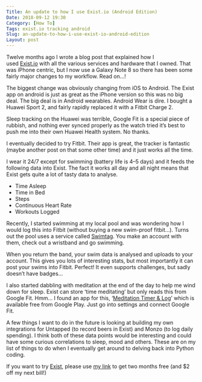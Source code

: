 ```yaml
---
Title: An update to how I use Exist.io (Android Edition)
Date: 2018-09-12 19:30
Category: [How To]
Tags: exist.io tracking android
Slug: an-update-to-how-i-use-exist-io-android-edition
Layout: post
---
```


Twelve months ago I wrote a blog post that explained how I used [Exist.io](https://exist.io/?referred_by=jamesleighton) with all the various services and hardware that I owned. That was iPhone centric, but I now use a Galaxy Note 8 so there has been some fairly major changes to my workflow. Read on…!

The biggest change was obviously changing from iOS to Android. The Exist app on android is just as great as the iPhone version so this was no big deal. The big deal is in Android wearables. Android Wear is dire. I bought a Huawei Sport 2, and fairly rapidly replaced it with a Fitbit Charge 2.

Sleep tracking on the Huawei was terrible, Google Fit is a special piece of rubbish, and nothing ever synced properly as the watch tried it’s best to push me into their own Huawei Health system. No thanks.

I eventually decided to try Fitbit. Their app is great, the tracker is fantastic (maybe another post on that some other time) and it just works all the time.

I wear it 24/7 except for swimming (battery life is 4–5 days) and it feeds the following data into Exist. The fact it works all day and all night means that Exist gets quite a lot of tasty data to analyse.

- Time Asleep
- Time in Bed
- Steps
- Continuous Heart Rate
- Workouts Logged

Recently, I started swimming at my local pool and was wondering how I would log this into Fitbit (without buying a new swim-proof fitbit…). Turns out the pool uses a service called [Swimtag](http://www.seeyourswim.com/). You make an account with them, check out a wristband and go swimming.

When you return the band, your swim data is analysed and uploads to your account. This gives you lots of interesting stats, but most importantly it can post your swims into Fitbit. Perfect! It even supports challenges, but sadly doesn’t have badges…

I also started dabbling with meditation at the end of the day to help me wind down for sleep. Exist can store ‘time meditating’ but only reads this from Google Fit. Hmm… I found an app for this, ‘[Meditation Timer & Log](https://play.google.com/store/apps/details?id=com.telesoftas.meditationtimer)’ which is available free from Google Play. Just go into settings and connect Google Fit.

A few things I want to do in the future is looking at building my own integrations for Untapped (to record beers in Exist) and Monzo (to log daily spending). I think both of these data points would be interesting and could have some curious correlations to sleep, mood and others. These are on my list of things to do when I eventually get around to delving back into Python coding.

If you want to try [Exist](https://exist.io/?referred_by=jamesleighton), please use [my link](https://exist.io/?referred_by=jamesleighton) to get two months free (and $2 off my next bill!)
